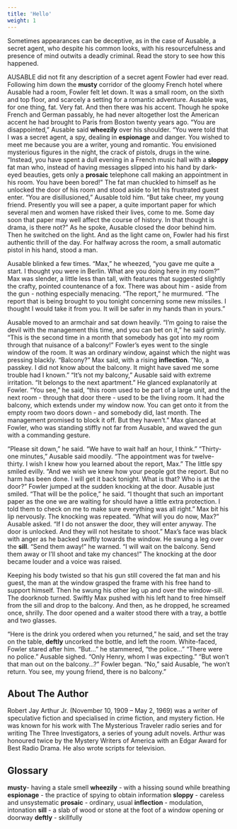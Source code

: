 ```yaml
---
title: 'Hello'
weight: 1
---
```


Sometimes appearances can be deceptive, as in the case of Ausable, a secret agent, who despite his common looks, with his resourcefulness and presence of mind outwits a deadly criminal. Read the story to see how this happened. 

AUSABLE did not fit any description of a secret agent Fowler had ever read. Following him down the **musty** corridor of the gloomy French hotel where Ausable had a room, Fowler felt let down. It was a small room, on the sixth and top floor, and scarcely a setting for a romantic adventure. Ausable was, for one thing, fat. Very fat. And then there was his accent. Though he spoke French and German passably, he had never altogether lost the American accent he had brought to Paris from Boston twenty years ago. “You are disappointed,” Ausable said **wheezily** over his shoulder. “You were told that I was a secret agent, a spy, dealing in **espionage** and danger. You wished to meet me because you are a writer, young and romantic. You envisioned mysterious figures in the night, the crack of pistols, drugs in the wine. “Instead, you have spent a dull evening in a French music hall with a **sloppy** fat man who, instead of having messages slipped into his hand by dark-eyed beauties, gets only a **prosaic** telephone call making an appointment in his room. You have been bored!” The fat man chuckled to himself as he unlocked the door of his room and stood aside to let his frustrated guest enter. “You are disillusioned,” Ausable told him. “But take cheer, my young friend. Presently you will see a paper, a quite important paper for which several men and women have risked their lives, come to me. Some day soon that paper may well affect the course of history. In that thought is drama, is there not?” As he spoke, Ausable closed the door behind him. Then he switched on the light. And as the light came on, Fowler had his first authentic thrill of the day. For halfway across the room, a small automatic pistol in his hand, stood a man. 

Ausable blinked a few times. “Max,” he wheezed, “you gave me quite a start. I thought you were in Berlin. What are you doing here in my room?” Max was slender, a little less than tall, with features that suggested slightly the crafty, pointed countenance of a fox. There was about him - aside from the gun - nothing especially menacing. “The report,” he murmured. “The report that is being brought to you tonight concerning some new missiles. I thought I would take it from you. It will be safer in my hands than in yours.” 

Ausable moved to an armchair and sat down heavily. “I’m going to raise the devil with the management this time, and you can bet on it,” he said grimly. “This is the second time in a month that somebody has got into my room through that nuisance of a balcony!” Fowler’s eyes went to the single window of the room. It was an ordinary window, against which the night was pressing blackly. “Balcony?” Max said, with a rising **inflection**. “No, a passkey. I did not know about the balcony. It might have saved me some trouble had I known.” “It’s not my balcony,” Ausable said with extreme irritation. “It belongs to the next apartment.” He glanced explanatorily at Fowler. “You see,” he said, “this room used to be part of a large unit, and the next room - through that door there - used to be the living room. It had the balcony, which extends under my window now. You can get onto it from the empty room two doors down - and somebody did, last month. The management promised to block it off. But they haven’t.” Max glanced at Fowler, who was standing stiffly not far from Ausable, and waved the gun with a commanding gesture.

“Please sit down,” he said. “We have to wait half an hour, I think.” “Thirty-one minutes,” Ausable said moodily. “The appointment was for twelve-thirty. I wish I knew how you learned about the report, Max.” The little spy smiled evilly. “And we wish we knew how your people got the report. But no harm has been done. I will get it back tonight. What is that? Who is at the door?” Fowler jumped at the sudden knocking at the door. Ausable just smiled. “That will be the police,” he said. “I thought that such an important paper as the one we are waiting for should have a little extra protection. I told them to check on me to make sure everything was all right.” Max bit his lip nervously. The knocking was repeated. “What will you do now, Max?” Ausable asked. “If I do not answer the door, they will enter anyway. The door is unlocked. And they will not hesitate to shoot.” Max’s face was black with anger as he backed swiftly towards the window. He swung a leg over the **sill**. “Send them away!” he warned. “I will wait on the balcony. Send them away or I’ll shoot and take my chances!” The knocking at the door became louder and a voice was raised.

Keeping his body twisted so that his gun still covered the fat man and his guest, the man at the window grasped the frame with his free hand to support himself. Then he swung his other leg up and over the window-sill. The doorknob turned. Swiftly Max pushed with his left hand to free himself from the sill and drop to the balcony. And then, as he dropped, he screamed once, shrilly. The door opened and a waiter stood there with a tray, a bottle and two glasses. 

“Here is the drink you ordered when you returned,” he said, and set the tray on the table, **deftly** uncorked the bottle, and left the room. White-faced, Fowler stared after him. “But...” he stammered, “the police...” “There were no police.” Ausable sighed. “Only Henry, whom I was expecting.” “But won’t that man out on the balcony…?” Fowler began. “No,” said Ausable, “he won’t return. You see, my young friend, there is no balcony.”

## About The Author

Robert Jay Arthur Jr. (November 10, 1909 – May 2, 1969) was a writer of speculative fiction and specialised in crime fiction, and mystery fiction. He was known for his work with The Mysterious Traveler radio series and for writing The Three Investigators, a series of young adult novels. Arthur was honoured twice by the Mystery Writers of America with an Edgar Award for Best Radio Drama. He also wrote scripts for television.

## Glossary

**musty**- having a stale smell 
**wheezily** - with a hissing sound while breathing 
**espionage** - the practice of spying to obtain information
**sloppy** - careless and unsystematic 
**prosaic** - ordinary, usual 
**inflection** - modulation, intonation 
**sill** - a slab of wood or stone at the foot of a window opening or doorway 
**deftly** - skillfully
